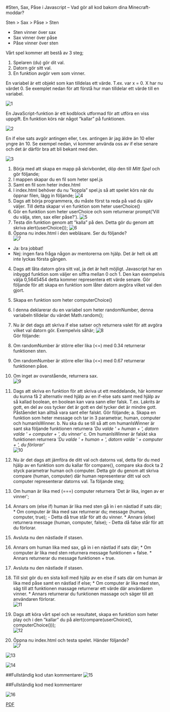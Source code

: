 #Sten, Sax, Påse i Javascript – Vad gör all kod bakom dina Minecraft-moddar?

Sten > Sax > Påse > Sten

* Sten vinner över sax
* Sax vinner över påse
* Påse vinner över sten

Vårt spel kommer att bestå av 3 steg;

1.	Spelaren (du) gör dit val.
2.	Datorn gör sitt val.
3.	En funktion avgör vem som vinner. 

En variabel är ett objekt som kan tilldelas ett värde. T.ex. var x = 0. X har nu värdet 0. Se exemplet nedan för att förstå hur man tilldelar ett värde till en variabel.

![1](https://cloud.githubusercontent.com/assets/4598641/6096685/41be50e2-afa0-11e4-95f0-2c50da91da4f.png)

En JavaScript-funktion är ett kodblock utformad för att utföra en viss uppgift. En funktion körs när något ”kallar” på funktionen.

![2](https://cloud.githubusercontent.com/assets/4598641/6098352/1be867d6-afdc-11e4-9cf7-1ff2393cfbfc.png)

En if else sats avgör antingen eller, t.ex. antingen är jag äldre än 10 eller yngre än 10. Se exempel nedan, vi kommer använda oss av if else senare och det är därför bra att bli bekant med den. 

![3](https://cloud.githubusercontent.com/assets/4598641/6098353/25435f02-afdc-11e4-9ec9-2bea912f0eec.png)

1.	Börja med att skapa en mapp på skrivbordet, döp den till *Mitt Spel* och gör följande;
  1.	I mappen skapar du en fil som heter spel.js
  2.	Samt en fil som heter index.html
2.	I index.html behöver du nu ”koppla” spel.js så att spelet körs när du öppnar filen, lägg in följande;
![4](https://cloud.githubusercontent.com/assets/4598641/6098354/2548a52a-afdc-11e4-9250-b7f454b0c933.png)
3.	Dags att börja programmera, du måste först ta reda på vad du själv väljer. Till detta skapar vi en funktion som heter userChoice()
  1.	Gör en funktion som heter userChoice och som returnerar prompt(’Vill du välja, sten, sax eller påse?’).
  ![5](https://cloud.githubusercontent.com/assets/4598641/6098355/2f6bbdb2-afdc-11e4-8df6-31a200dbb858.png)
  2.	Testa din funktion genom att ”kalla” på den. Detta gör du genom att skriva alert(userChoice());
  ![6](https://cloud.githubusercontent.com/assets/4598641/6098357/2f6cfe3e-afdc-11e4-9e71-1b2c99f76e77.png)
  3.	Öppna nu index.html i den webläsare. Ser du följande?  
  ![7](https://cloud.githubusercontent.com/assets/4598641/6098356/2f6c29be-afdc-11e4-965a-a28c69966f12.png)
  *	Ja: bra jobbat! 
  *	Nej: ingen fara fråga någon av mentorerna om hjälp. Det är helt ok att inte lyckas första gången.

4.	Dags att låta datorn göra sitt val, ja det är helt möjligt. Javascript har en inbyggd funktion som väljer en siffra mellan 0 och 1. Den kan exempelvis välja 0,5645454 detta kommer representera ett värde senare. Gör följande för att skapa en funktion som låter datorn avgöra vilket val den gjort.
  1.	Skapa en funktion som heter computerChoice()
  2.	I denna deklarerar du en variabel som heter randomNumber, denna variabeln tilldelar du värdet Math.random();
  3.	Nu är det dags att skriva if else satser och returnera valet för att avgöra vilket val datorn gör. Exempelvis såhär;    	![8](https://cloud.githubusercontent.com/assets/4598641/6098358/2f6de0f6-afdc-11e4-9692-177895e05c1c.png)  
  Gör följande:
  4.	Om randomNumber är större eller lika (<=) med 0.34 returnerar funktionen sten.
  5.	Om randomNumber är större eller lika (<=) med 0.67 returnerar funktionen påse.
  6.	Om inget av ovanstående, returnera sax.  
![9](https://cloud.githubusercontent.com/assets/4598641/6098359/2f6f2e20-afdc-11e4-907a-8d3daed623aa.png)
 
5.	Dags att skriva en funktion för att skriva ut ett meddelande, här kommer du kunna få 2 alternativ med hjälp av en if-else sats samt med hjälp av så kallad boolean, en boolean kan vara sann eller falsk. T.ex. Lakrits är gott, en del av oss tycker det är gott en del tycker det är mindre gott. Påståendet kan alltså vara sant eller falskt. Gör följande;
  a.	Skapa en funktion som heter message och tar in 3 parametrar, human, computer och humanIsWinner.
  b.	Nu ska du se till så att om humanIsWinner är sant ska följande funktionen returnera *'Du valde ' + human + ', datorn valde ' + computer + ', du vinner'*
c.	Om humanIsWinner är falskt ska funktionen returnera *'Du valde ' + human + ', datorn valde ' + computer + ', du förlorar'*  
![10](https://cloud.githubusercontent.com/assets/4598641/6098361/36937044-afdc-11e4-8c23-dc4ca716adb7.png)
 
6.	Nu är det dags att jämföra de ditt val och datorns val, detta för du med hjälp av en funktion som du kallar för compare(), compare ska dock ta 2 styck parametrar human och computer. Detta gör du genom att skriva compare (human, computer) där human representerar ditt val och computer representerar datorns val. Ta följande steg;
  1.	Om human är lika med (===) computer returnera 'Det är lika, ingen av er vinner';
  2.	Annars om (else if) human är lika med sten gå in i en nästlad if sats där;
    *	Om computer är lika med sax returnerar du; message (human, computer, true);  - Detta då true står för att du vinner.
    *	Annars (else) returnera message (human, computer, false); - Detta då false står för att du förlorar.
  3.	Avsluta nu den nästlade if stasen.
  4.	Annars om human lika med sax, gå in i en nästlad if sats där;
    *	Om computer är lika med sten returnera message funktionen + false.
    *	Annars returnerar du message funktionen + true.
  5.	Avsluta nu den nästlade if stasen.
  6. Till sist gör du en sista koll med hjälp av en else if sats där om human är lika med påse samt en nästlad if else;
    *	Om computer är lika med sten, säg till att funktionen massage returnerar ett värde där användaren vinner.
    *	Annars returnerar du funktionen massage och säger till att användaren förlorar.  
![11](https://cloud.githubusercontent.com/assets/4598641/6098362/36b2ca48-afdc-11e4-9b93-f785f768b9d5.png)
 
7.	Dags att köra vårt spel och se resultatet, skapa en funktion som heter play och i den ”kallar” du på alert(compare(userChoice(), computerChoice()));  
![12](https://cloud.githubusercontent.com/assets/4598641/6098363/36cd396e-afdc-11e4-9612-5316c121411f.png)
	 
8.	Öppna nu index.html och testa spelet. Händer följande?  
![7](https://cloud.githubusercontent.com/assets/4598641/6098356/2f6c29be-afdc-11e4-965a-a28c69966f12.png)

![13](https://cloud.githubusercontent.com/assets/4598641/6098364/36cecf4a-afdc-11e4-9cb9-661b196c3e08.png)

![14](https://cloud.githubusercontent.com/assets/4598641/6098365/36d253fe-afdc-11e4-827c-1880b794aaf1.png)


##Fullständig kod utan kommentarer 
![15](https://cloud.githubusercontent.com/assets/4598641/6098366/36d39368-afdc-11e4-9991-fc488dc157b2.png)

##Fullständig kod med kommentarer 

![16](https://cloud.githubusercontent.com/assets/4598641/6098367/36d852b8-afdc-11e4-9382-526b10a0e786.png)
 
[PDF](https://gitprint.com/carlrobert/Hello-ScriptCraft/blob/master/JavaScript/StenSaxP%C3%A5se.md)
